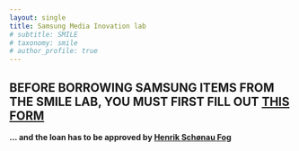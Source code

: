 ```yaml
---
layout: single
title: Samsung Media Inovation lab
# subtitle: SMILE
# taxonomy: smile
# author_profile: true
---
```

## BEFORE BORROWING SAMSUNG ITEMS FROM THE SMILE LAB, YOU MUST FIRST FILL OUT [THIS FORM](http://tinyurl.com/SamsungBooking)

**... and the loan has to be approved by [Henrik Schønau Fog](mailto:hsf@create.aau.dk)**
